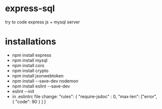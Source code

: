 # express-sql
try to code express js + mysql server

# installations
<ul>
<li>npm install express
<li>npm install mysql
<li>npm install cors
<li>npm install crypto
<li>npm install jsonwebtoken
<li>npm install --save-dev nodemon
<li>npm install eslint --save-dev
<li>eslint --init
<li>in .eslintrc file change:
    "rules": {
      "require-jsdoc" : 0,
      "max-len": ["error", { "code": 90 } ]
    }
</ul>
